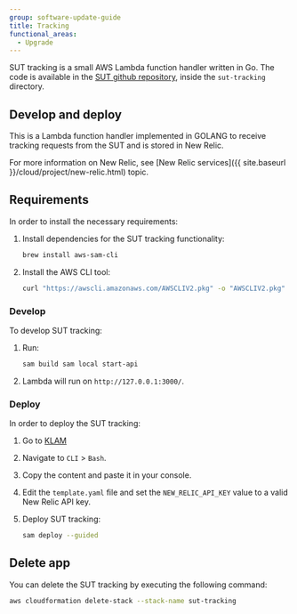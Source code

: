 ```yaml
---
group: software-update-guide
title: Tracking
functional_areas:
  - Upgrade
---
```


SUT tracking is a small AWS Lambda function handler written in Go. The code is available in the [SUT github repository](https://github.com/magento-commerce/safe-upgrade-tool), inside the `sut-tracking` directory.

## Develop and deploy

This is a Lambda function handler implemented in GOLANG to receive tracking requests from the SUT and is stored in New Relic.

For more information on New Relic, see [New Relic services]({{ site.baseurl }}/cloud/project/new-relic.html) topic.

## Requirements

In order to install the necessary requirements:

1. Install dependencies for the SUT tracking functionality:

   ```bash
   brew install aws-sam-cli
   ```

1. Install the AWS CLI tool:

   ```bash
   curl "https://awscli.amazonaws.com/AWSCLIV2.pkg" -o "AWSCLIV2.pkg" sudo installer -pkg AWSCLIV2.pkg -target /
   ```

### Develop

To develop SUT tracking:

1. Run:

   ```bash
   sam build sam local start-api
   ```

1. Lambda will run on `http://127.0.0.1:3000/`.

### Deploy

In order to deploy the SUT tracking:

1. Go to [KLAM](https://klam.corp.adobe.com/)
1. Navigate to `CLI` > `Bash`.
1. Copy the content and paste it in your console.
1. Edit the `template.yaml` file and set the `NEW_RELIC_API_KEY` value to a valid New Relic API key.
1. Deploy SUT tracking:

   ```bash
   sam deploy --guided
   ```

## Delete app

You can delete the SUT tracking by executing the following command:

```bash
aws cloudformation delete-stack --stack-name sut-tracking
```
